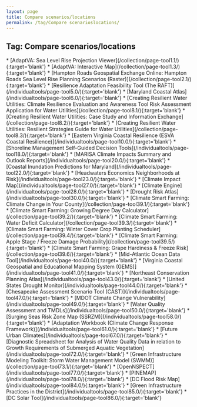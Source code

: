 ```yaml
---
layout: page
title: Compare scenarios/locations
permalink: /tag/Compare scenarioslocations/
---
```

<h2>Tag: Compare scenarios/locations</h2>
* [AdaptVA: Sea Level Rise Projection Viewer](/collection/page-tool1.1/){:target='blank'}
* [AdaptVA: Interactive Map](/collection/page-tool1.3/){:target='blank'}
* [Hampton Roads Geospatial Exchange Online: Hampton Roads Sea Level Rise Planning Scenarios (Raster)](/collection/page-tool2.1/){:target='blank'}
* [Resilience Adaptation Feasibility Tool (The RAFT)](/individualtools/page-tool5.0/){:target='blank'}
* [Maryland Coastal Atlas](/individualtools/page-tool6.0/){:target='blank'}
* [Creating Resilient Water Utilities: Climate Resilience Evaluation and Awareness Tool Risk Assessment Application for Water Utilities](/collection/page-tool8.1/){:target='blank'}
* [Creating Resilient Water Utilities: Case Study and Information Exchange](/collection/page-tool8.2/){:target='blank'}
* [Creating Resilient Water Utilities: Resilient Strategies Guide for Water Utilities](/collection/page-tool8.3/){:target='blank'}
* [Eastern Virginia Coastal Resilience (ESVA Coastal Resilience)](/individualtools/page-tool10.0/){:target='blank'}
* [Shoreline Management Self-Guided Decision Tools](/individualtools/page-tool18.0/){:target='blank'}
* [MARISA Climate Impacts Summary and Outlook Reports](/individualtools/page-tool20.0/){:target='blank'}
* [Coastal Inundation Predictions for Maryland](/individualtools/page-tool22.0/){:target='blank'}
* [Headwaters Economics Neighborhoods at Risk](/individualtools/page-tool23.0/){:target='blank'}
* [Climate Impact Map](/individualtools/page-tool27.0/){:target='blank'}
* [Climate Engine](/individualtools/page-tool28.0/){:target='blank'}
* [Drought Risk Atlas](/individualtools/page-tool30.0/){:target='blank'}
* [Climate Smart Farming: Climate Change in Your County](/collection/page-tool39.1/){:target='blank'}
* [Climate Smart Farming: Growing Degree Day Calculator](/collection/page-tool39.2/){:target='blank'}
* [Climate Smart Farming: Water Deficit Calculator](/collection/page-tool39.3/){:target='blank'}
* [Climate Smart Farming: Winter Cover Crop Planting Scheduler](/collection/page-tool39.4/){:target='blank'}
* [Climate Smart Farming: Apple Stage / Freeze Damage Probability](/collection/page-tool39.5/){:target='blank'}
* [Climate Smart Farming: Grape Hardiness & Freeze Risk](/collection/page-tool39.6/){:target='blank'}
* [Mid-Atlantic Ocean Data Tool](/individualtools/page-tool40.0/){:target='blank'}
* [Virginia Coastal Geospatial and Educational Mapping System (GEMS)](/individualtools/page-tool41.0/){:target='blank'}
* [Northeast Conservation Planning Atlas](/individualtools/page-tool43.0/){:target='blank'}
* [United States Drought Monitor](/individualtools/page-tool44.0/){:target='blank'}
* [Chesapeake Assessment Scenario Tool (CAST)](/individualtools/page-tool47.0/){:target='blank'}
* [MDOT Climate Change Vulnerability](/individualtools/page-tool49.0/){:target='blank'}
* [Water Quality Assessment and TMDLs](/individualtools/page-tool50.0/){:target='blank'}
* [Surging Seas Risk Zone Map (SSRZM)](/individualtools/page-tool58.0/){:target='blank'}
* [Adaptation Workbook (Climate Change Response Framework)](/individualtools/page-tool61.0/){:target='blank'}
* [Future Urban Climates](/individualtools/page-tool67.0/){:target='blank'}
* [Diagnostic Spreadsheet for Analysis of Water Quality Data in relation to Growth Requirements of Submerged Aquatic Vegetation](/individualtools/page-tool72.0/){:target='blank'}
* [Green Infrastructure Modeling Toolkit: Storm Water Management Model (SWMM)](/collection/page-tool73.1/){:target='blank'}
* [OpenNSPECT](/individualtools/page-tool77.0/){:target='blank'}
* [PINEMAP](/individualtools/page-tool78.0/){:target='blank'}
* [DC Flood Risk Map](/individualtools/page-tool84.0/){:target='blank'}
* [Green Infrastructure Practices in the District](/individualtools/page-tool85.0/){:target='blank'}
* [DC Solar Tool](/individualtools/page-tool86.0/){:target='blank'}
